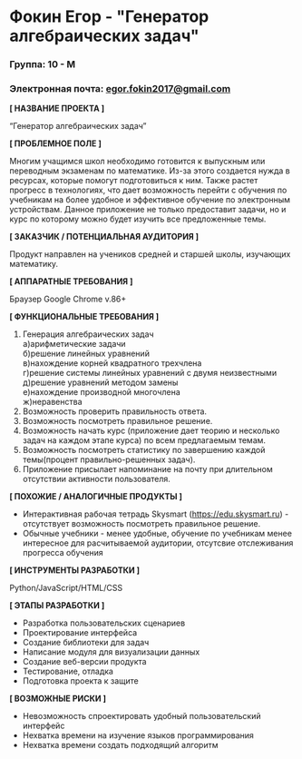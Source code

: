 # Фокин Егор - "Генератор алгебраических задач"

### Группа: 10 - М
### Электронная почта: egor.fokin2017@gmail.com


**[ НАЗВАНИЕ ПРОЕКТА ]**

“Генератор алгебраических задач”

**[ ПРОБЛЕМНОЕ ПОЛЕ ]**

Многим учащимся школ необходимо готовится к выпускным или переводным экзаменам по математике. Из-за этого создается нужда в ресурсах, которые помогут подготовиться к ним.
Также растет прогресс в технологиях, что дает возможность перейти с обучения по учебникам на более удобное и эффективное обучение по электронным устройствам. Данное приложение не только предоставит задачи, но и курс по которому можно будет изучить все предложенные темы.

**[ ЗАКАЗЧИК / ПОТЕНЦИАЛЬНАЯ АУДИТОРИЯ ]**

Продукт направлен на учеников средней и старшей школы, изучающих математику.

**[ АППАРАТНЫЕ ТРЕБОВАНИЯ ]** 

Браузер Google Chrome v.86+

**[ ФУНКЦИОНАЛЬНЫЕ ТРЕБОВАНИЯ ]**

1. Генерация алгебраических задач<br/>
 а)арифметические задачи<br/>
 б)решение линейных уравнений<br/>
 в)нахождение корней квадратного трехчлена<br/>
 г)решение системы линейных уравнений с двумя неизвестными<br/>
 д)решение уравнений методом замены<br/>
 е)нахождение производной многочлена<br/>
 ж)неравенства
2. Возможность проверить правильность ответа.
3. Возможность посмотреть правильное решение.
4. Возможность начать курс (приложение дает теорию и несколько задач на каждом этапе курса) по всем предлагаемым темам.
5. Возможность посмотреть статистику по завершению каждой темы(процент правильно-решенных задач).
6. Приложение присылает напоминание на почту при длительном отсутствии активности пользователя.

**[ ПОХОЖИЕ / АНАЛОГИЧНЫЕ ПРОДУКТЫ ]**

*  Интерактивная рабочая тетрадь Skysmart (https://edu.skysmart.ru) - отсутствует возможность посмотреть правильное решение.
*  Обычные учебники - менее удобные, обучение по учебникам менее интересное для расчитываемой аудитории, отсутсвие отслеживания прогресса обучения

**[ ИНСТРУМЕНТЫ РАЗРАБОТКИ ]**

Python/JavaScript/HTML/CSS

**[ ЭТАПЫ РАЗРАБОТКИ ]**

*	Разработка пользовательских сценариев
*	Проектирование интерфейса
*	Создание библиотеки для задач
*	Написание модуля для визуализации данных
*	Создание веб-версии продукта
*	Тестирование, отладка
*	Подготовка проекта к защите

**[ ВОЗМОЖНЫЕ РИСКИ ]**

*	Невозможность спроектировать удобный пользовательский интерфейс 
*	Нехватка времени на изучение языков программирования
*	Нехватка времени создать подходящий алгоритм 
